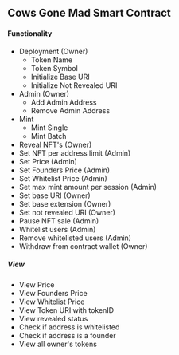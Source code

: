 ## Cows Gone Mad Smart Contract

#### Functionality

- Deployment (Owner)
  - Token Name
  - Token Symbol
  - Initialize Base URI
  - Initialize Not Revealed URI
- Admin (Owner)
  - Add Admin Address
  - Remove Admin Address
- Mint
  - Mint Single
  - Mint Batch
- Reveal NFT's (Owner)
- Set NFT per address limit (Admin)
- Set Price (Admin)
- Set Founders Price (Admin)
- Set Whitelist Price (Admin)
- Set max mint amount per session (Admin)
- Set base URI (Owner)
- Set base extension (Owner)
- Set not revealed URI (Owner)
- Pause NFT sale (Admin)
- Whitelist users (Admin)
- Remove whitelisted users (Admin)
- Withdraw from contract wallet (Owner)
##### View
- View Price
- View Founders Price
- View Whitelist Price
- View Token URI with tokenID
- View revealed status
- Check if address is whitelisted
- Check if address is a founder
- View all owner's tokens
